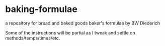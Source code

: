 # baking-formulae

a repository for bread and baked goods baker's formulae by BW Diederich

Some of the instructions will be partial as I tweak and settle on methods/temps/times/etc.
